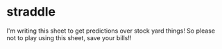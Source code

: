 # straddle
I'm writing this sheet to get predictions over stock yard things! So please not to play using this sheet, save your bills!! 

